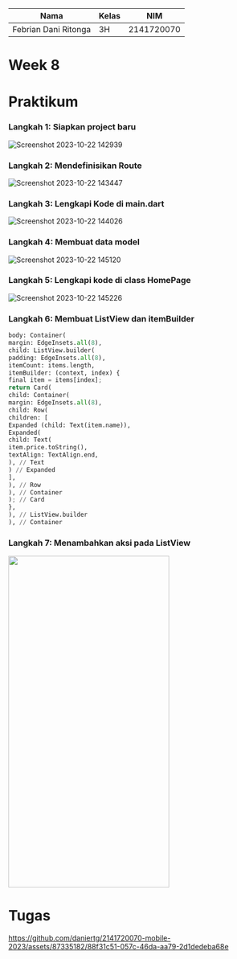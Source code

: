 | Nama | Kelas | NIM |
| ---- | ---- | ---- |
| Febrian Dani Ritonga | 3H | 2141720070|

# Week 8
# Praktikum

### Langkah 1: Siapkan project baru
![Screenshot 2023-10-22 142939](https://github.com/daniertg/2141720070-mobile-2023/assets/87335182/49716268-4d66-4522-939e-69afe95187fa)<br>
### Langkah 2: Mendefinisikan Route
![Screenshot 2023-10-22 143447](https://github.com/daniertg/2141720070-mobile-2023/assets/87335182/5f68fac2-0faa-4683-9da4-0cdf7c0400e0)<br>
### Langkah 3: Lengkapi Kode di main.dart
![Screenshot 2023-10-22 144026](https://github.com/daniertg/2141720070-mobile-2023/assets/87335182/28ec9c86-b13b-473c-a66b-0f4b1fb37655)<br>
### Langkah 4: Membuat data model
![Screenshot 2023-10-22 145120](https://github.com/daniertg/2141720070-mobile-2023/assets/87335182/2afeed96-5d79-4fa4-906f-a312d81eb511)<br>
### Langkah 5: Lengkapi kode di class HomePage
![Screenshot 2023-10-22 145226](https://github.com/daniertg/2141720070-mobile-2023/assets/87335182/7a900774-1f97-4085-ba8d-04da2424b992)<br>
### Langkah 6: Membuat ListView dan itemBuilder
``` python
body: Container(
margin: EdgeInsets.all(8),
child: ListView.builder(
padding: EdgeInsets.all(8),
itemCount: items.length,
itemBuilder: (context, index) {
final item = items[index];
return Card(
child: Container(
margin: EdgeInsets.all(8),
child: Row(
children: [
Expanded (child: Text(item.name)),
Expanded(
child: Text(
item.price.toString(),
textAlign: TextAlign.end,
), // Text
) // Expanded
],
), // Row
), // Container
); // Card
},
), // ListView.builder
), // Container
```
### Langkah 7: Menambahkan aksi pada ListView
<img src="https://github.com/daniertg/2141720070-mobile-2023/assets/87335182/fbf45c97-9369-4d4a-935c-4d9a588b7372" width="320" height="660"><br>

# Tugas
https://github.com/daniertg/2141720070-mobile-2023/assets/87335182/88f31c51-057c-46da-aa79-2d1dedeba68e

